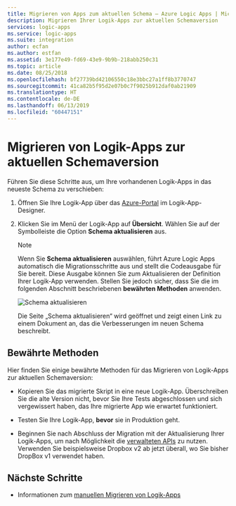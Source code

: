 ```yaml
---
title: Migrieren von Apps zum aktuellen Schema – Azure Logic Apps | Microsoft-Dokumentation
description: Migrieren Ihrer Logik-Apps zur aktuellen Schemaversion
services: logic-apps
ms.service: logic-apps
ms.suite: integration
author: ecfan
ms.author: estfan
ms.assetid: 3e177e49-fd69-43e9-9b9b-218abb250c31
ms.topic: article
ms.date: 08/25/2018
ms.openlocfilehash: bf27739bd42106550c18e3bbc27a1ff8b3770747
ms.sourcegitcommit: 41ca82b5f95d2e07b0c7f9025b912daf0ab21909
ms.translationtype: HT
ms.contentlocale: de-DE
ms.lasthandoff: 06/13/2019
ms.locfileid: "60447151"
---
```

# <a name="migrate-logic-apps-to-latest-schema-version"></a>Migrieren von Logik-Apps zur aktuellen Schemaversion

Führen Sie diese Schritte aus, um Ihre vorhandenen Logik-Apps in das neueste Schema zu verschieben: 

1. Öffnen Sie Ihre Logik-App über das [Azure-Portal](https://portal.azure.com) im Logik-App-Designer.

2. Klicken Sie im Menü der Logik-App auf **Übersicht**. Wählen Sie auf der Symbolleiste die Option **Schema aktualisieren** aus.

   > [!NOTE]
   > Wenn Sie **Schema aktualisieren** auswählen, führt Azure Logic Apps automatisch die Migrationsschritte aus und stellt die Codeausgabe für Sie bereit. Diese Ausgabe können Sie zum Aktualisieren der Definition Ihrer Logik-App verwenden. Stellen Sie jedoch sicher, dass Sie die im folgenden Abschnitt beschriebenen **bewährten Methoden** anwenden.

   ![Schema aktualisieren](./media/connectors-schema-migration/update-schema.png)

   Die Seite „Schema aktualisieren“ wird geöffnet und zeigt einen Link zu einem Dokument an, das die Verbesserungen im neuen Schema beschreibt.

## <a name="best-practices"></a>Bewährte Methoden

Hier finden Sie einige bewährte Methoden für das Migrieren von Logik-Apps zur aktuellen Schemaversion:

* Kopieren Sie das migrierte Skript in eine neue Logik-App. Überschreiben Sie die alte Version nicht, bevor Sie Ihre Tests abgeschlossen und sich vergewissert haben, das Ihre migrierte App wie erwartet funktioniert.

* Testen Sie Ihre Logik-App, **bevor** sie in Produktion geht.

* Beginnen Sie nach Abschluss der Migration mit der Aktualisierung Ihrer Logik-Apps, um nach Möglichkeit die [verwalteten APIs](../connectors/apis-list.md) zu nutzen. Verwenden Sie beispielsweise Dropbox v2 ab jetzt überall, wo Sie bisher DropBox v1 verwendet haben.

## <a name="next-steps"></a>Nächste Schritte

* Informationen zum [manuellen Migrieren von Logik-Apps](../logic-apps/logic-apps-schema-2015-08-01.md)
